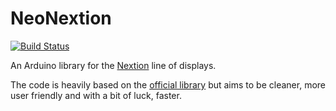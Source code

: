 NeoNextion
==========

[![Build Status](https://travis-ci.org/DanNixon/NeoNextion.svg?branch=master)](https://travis-ci.org/DanNixon/NeoNextion)

An Arduino library for the [Nextion](http://wiki.iteadstudio.com/Nextion_HMI_Solution)
line of displays.

The code is heavily based on the [official library](https://github.com/itead/ITEADLIB_Arduino_Nextion)
but aims to be cleaner, more user friendly and with a bit of luck, faster.
